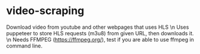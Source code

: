 # video-scraping
Download video from youtube and other webpages that uses HLS \n
Uses puppeteer to store HLS requests (m3u8) from given URL, then downloads it. \n
Needs FFMPEG (https://ffmpeg.org/), test if you are able to use ffmpeg in command line.
